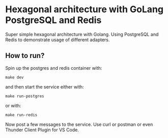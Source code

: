 # Hexagonal architecture with GoLang PostgreSQL and Redis

Super simple hexagonal architecture with Golang. Using PostgreSQL and Redis to demonstrate usage of different adapters.


## How to run?

Spin up the postgres and redis container with:

```
make dev
```

and then start the service either with:

```
make run-postgres
```

or with:

```
make run-redis
```

Now post a few messages to the service. Use curl or postman or even Thunder Client Plugin for VS Code.

